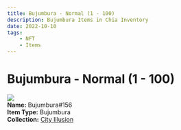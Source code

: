 ```yaml
---
title: Bujumbura - Normal (1 - 100)
description: Bujumbura Items in Chia Inventory
date: 2022-10-10
tags:
    - NFT
    - Items
---
```


# Bujumbura - Normal (1 - 100)
<div class="item_thumbnail">
<img loading="lazy" src="https://rits5son4aml5fl4riued7sk5pmnwkdscu4naqan5kgdljki.arweave.net/iicuyc3gG_L6_VfIoo_Qf5K69jbKHIVONBADeqMNaVI"><br/>
<div><strong>Name:</strong> Bujumbura#156</div>
<div><strong>Item Type:</strong> Bujumbura</div>
<div><strong>Collection:</strong> <a href="https://www.spacescan.io/xch/nft/collection/col1lend2dcn558km4wcwta4xnkfv3xpcmlp9kyt0m909emvfxechlyqdl5ndg">City Illusion</a></div>
</div>

